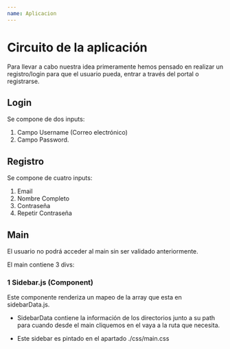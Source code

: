 ```yaml
---
name: Aplicacion
---
```


# Circuito de la aplicación

Para llevar a cabo nuestra idea primeramente hemos pensado en realizar un registro/login para que el usuario pueda, entrar a través del portal o registrarse. 

## Login 
Se compone de dos inputs:

1. Campo Username (Correo electrónico)
2. Campo Password.

## Registro

Se compone de cuatro inputs:

1. Email
2. Nombre Completo
3. Contraseña
4. Repetir Contraseña

## Main 

El usuario no podrá acceder al main sin ser validado anteriormente.

El main contiene 3 divs:

### 1 Sidebar.js (Component)

Este componente renderiza un mapeo de la array que esta en sidebarData.js.

* SidebarData contiene la información de los directorios junto a su path para cuando desde el main cliquemos en el vaya a la ruta que necesita.

* Este sidebar es pintado en el apartado ./css/main.css



